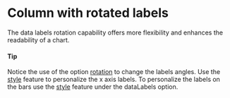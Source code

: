 # Column with rotated labels

The data labels rotation capability offers more flexibility and enhances the readability of a chart.

#### Tip

Notice the use of the option [rotation](https://api.highcharts.com/highcharts/xAxis.labels.rotation) to change the labels angles.
Use the [style](https://api.highcharts.com/highcharts/xAxis.labels.style) feature to personalize the x axis labels. To personalize the labels on the bars use the [style](https://api.highcharts.com/highcharts/plotOptions.series.dataLabels.style) feature under the dataLabels option.

